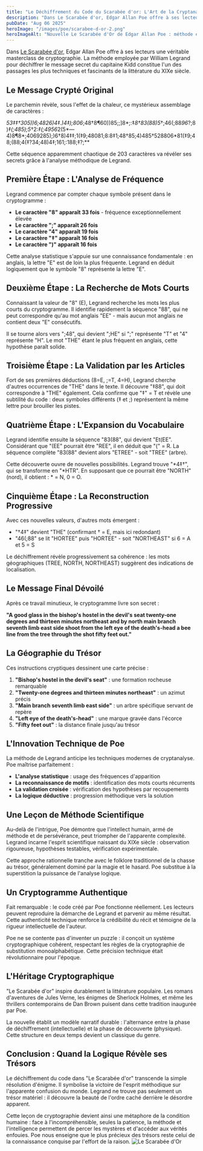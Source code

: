 ```yaml
---
title: "Le Déchiffrement du Code du Scarabée d'or: L'Art de la Cryptanalyse selon Legrand"
description: "Dans Le Scarabée d'or, Edgar Allan Poe offre à ses lecteurs une véritable masterclass de cryptographie."
pubDate: "Aug 06 2025"
heroImage: "/images/poe/scarabee-d-or-2.png"
heroImageAlt: "Nouvelle Le Scarabée d'Or de Edgar Allan Poe : méthode employée pour déchiffrer le message secret du capitaine Kidd"
---
```



Dans [Le Scarabée d'or](https://fr.wikipedia.org/wiki/Le_Scarab%C3%A9e_d%27or), Edgar Allan Poe offre à ses lecteurs une véritable masterclass de cryptographie. La méthode employée par William Legrand pour déchiffrer le message secret du capitaine Kidd constitue l'un des passages les plus techniques et fascinants de la littérature du XIXe siècle.

## Le Message Crypté Original

Le parchemin révèle, sous l'effet de la chaleur, ce mystérieux assemblage de caractères :

**53‡‡†305))6*;4826)4‡.)4‡);806*;48†8¶60))85;;]8*;:‡*8†83(88)5*†;46(;88*96*?;8)*‡(;485);5*†2:*‡(;4956*2(5*—4)8¶8*;4069285);)6†8)4‡‡;1(‡9;48081;8:8‡1;48†85;4)485†528806*81(‡9;48;(88;4(‡?34;48)4‡;161;:188;‡?;**

Cette séquence apparemment chaotique de 203 caractères va révéler ses secrets grâce à l'analyse méthodique de Legrand.

## Première Étape : L'Analyse de Fréquence

Legrand commence par compter chaque symbole présent dans le cryptogramme :

- **Le caractère "8" apparaît 33 fois** - fréquence exceptionnellement élevée
- **Le caractère ";" apparaît 26 fois**
- **Le caractère "4" apparaît 19 fois**
- **Le caractère "‡" apparaît 16 fois**
- **Le caractère ")" apparaît 16 fois**

Cette analyse statistique s'appuie sur une connaissance fondamentale : en anglais, la lettre "E" est de loin la plus fréquente. Legrand en déduit logiquement que le symbole "8" représente la lettre "E".

## Deuxième Étape : La Recherche de Mots Courts

Connaissant la valeur de "8" (E), Legrand recherche les mots les plus courts du cryptogramme. Il identifie rapidement la séquence "88", qui ne peut correspondre qu'au mot anglais "EE" - mais aucun mot anglais ne contient deux "E" consécutifs. 

Il se tourne alors vers ";48", qui devient ";HE" si ";" représente "T" et "4" représente "H". Le mot "THE" étant le plus fréquent en anglais, cette hypothèse paraît solide.

## Troisième Étape : La Validation par les Articles

Fort de ses premières déductions (8=E, ;=T, 4=H), Legrand cherche d'autres occurrences de "THE" dans le texte. Il découvre "‡88", qui doit correspondre à "THE" également. Cela confirme que "‡" = T et révèle une subtilité du code : deux symboles différents (‡ et ;) représentent la même lettre pour brouiller les pistes.

## Quatrième Étape : L'Expansion du Vocabulaire

Legrand identifie ensuite la séquence "83(88", qui devient "Et(EE". Considérant que "(EE" pourrait être "REE", il en déduit que "(" = R. La séquence complète "83(88" devient alors "ETREE" - soit "TREE" (arbre).

Cette découverte ouvre de nouvelles possibilités. Legrand trouve "*4‡†", qui se transforme en "*HTR". En supposant que ce pourrait être "NORTH" (nord), il obtient : * = N, 0 = O.

## Cinquième Étape : La Reconstruction Progressive

Avec ces nouvelles valeurs, d'autres mots émergent :
- "†4‡" devient "THE" (confirmant † = E, mais ici redondant)
- "46(;88" se lit "HORTEE" puis "HORTEE" - soit "NORTHEAST" si 6 = A et 5 = S

Le déchiffrement révèle progressivement sa cohérence : les mots géographiques (TREE, NORTH, NORTHEAST) suggèrent des indications de localisation.

## Le Message Final Dévoilé

Après ce travail minutieux, le cryptogramme livre son secret :

**"A good glass in the bishop's hostel in the devil's seat twenty-one degrees and thirteen minutes northeast and by north main branch seventh limb east side shoot from the left eye of the death's-head a bee line from the tree through the shot fifty feet out."**

## La Géographie du Trésor

Ces instructions cryptiques dessinent une carte précise :
1. **"Bishop's hostel in the devil's seat"** : une formation rocheuse remarquable
2. **"Twenty-one degrees and thirteen minutes northeast"** : un azimut précis
3. **"Main branch seventh limb east side"** : un arbre spécifique servant de repère
4. **"Left eye of the death's-head"** : une marque gravée dans l'écorce
5. **"Fifty feet out"** : la distance finale jusqu'au trésor

## L'Innovation Technique de Poe

La méthode de Legrand anticipe les techniques modernes de cryptanalyse. Poe maîtrise parfaitement :

- **L'analyse statistique** : usage des fréquences d'apparition
- **La reconnaissance de motifs** : identification des mots courts récurrents
- **La validation croisée** : vérification des hypothèses par recoupements
- **La logique déductive** : progression méthodique vers la solution

## Une Leçon de Méthode Scientifique

Au-delà de l'intrigue, Poe démontre que l'intellect humain, armé de méthode et de persévérance, peut triompher de l'apparente complexité. Legrand incarne l'esprit scientifique naissant du XIXe siècle : observation rigoureuse, hypothèses testables, vérification expérimentale.

Cette approche rationnelle tranche avec le folklore traditionnel de la chasse au trésor, généralement dominé par la magie et le hasard. Poe substitue à la superstition la puissance de l'analyse logique.

## Un Cryptogramme Authentique

Fait remarquable : le code créé par Poe fonctionne réellement. Les lecteurs peuvent reproduire la démarche de Legrand et parvenir au même résultat. Cette authenticité technique renforce la crédibilité du récit et témoigne de la rigueur intellectuelle de l'auteur.

Poe ne se contente pas d'inventer un puzzle : il conçoit un système cryptographique cohérent, respectant les règles de la cryptographie de substitution monoalphabétique. Cette précision technique était révolutionnaire pour l'époque.

## L'Héritage Cryptographique

"Le Scarabée d'or" inspire durablement la littérature populaire. Les romans d'aventures de Jules Verne, les énigmes de Sherlock Holmes, et même les thrillers contemporains de Dan Brown puisent dans cette tradition inaugurée par Poe.

La nouvelle établit un modèle narratif durable : l'alternance entre la phase de déchiffrement (intellectuelle) et la phase de découverte (physique). Cette structure en deux temps devient un classique du genre.

## Conclusion : Quand la Logique Révèle ses Trésors

Le déchiffrement du code dans "Le Scarabée d'or" transcende la simple résolution d'énigme. Il symbolise la victoire de l'esprit méthodique sur l'apparente confusion du monde. Legrand ne trouve pas seulement un trésor matériel : il découvre la beauté de l'ordre caché derrière le désordre apparent.

Cette leçon de cryptographie devient ainsi une métaphore de la condition humaine : face à l'incompréhensible, seules la patience, la méthode et l'intelligence permettent de percer les mystères et d'accéder aux vérités enfouies. Poe nous enseigne que le plus précieux des trésors reste celui de la connaissance conquise par l'effort de la raison.
![Le Scarabée d'Or](/images/poe/scarabee-d-or-2.png)